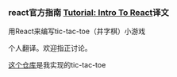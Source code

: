 ### react官方指南 [Tutorial: Intro To React](https://facebook.github.io/react/tutorial/tutorial.html)译文
用React来编写tic-tac-toe（井字棋）小游戏

个人翻译。欢迎指正讨论。

[这个仓库](https://github.com/BeijiYang/tic-tac-toe)是我实现的tic-tac-toe